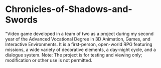 # Chronicles-of-Shadows-and-Swords
"Video game developed in a team of two as a project during my second year of the Advanced Vocational Degree in 3D Animation, Games, and Interactive Environments. It is a first-person, open-world RPG featuring missions, a wide variety of decorative elements, a day-night cycle, and a dialogue system.
Note: The project is for testing and viewing only; modification or other use is not permitted.
